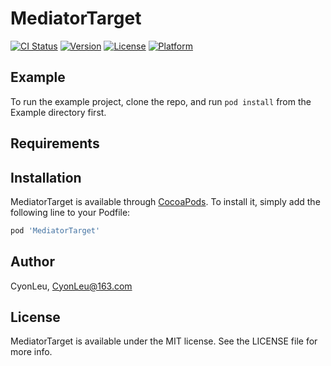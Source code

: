 # MediatorTarget

[![CI Status](https://img.shields.io/travis/CyonLeu/MediatorTarget.svg?style=flat)](https://travis-ci.org/CyonLeu/MediatorTarget)
[![Version](https://img.shields.io/cocoapods/v/MediatorTarget.svg?style=flat)](https://cocoapods.org/pods/MediatorTarget)
[![License](https://img.shields.io/cocoapods/l/MediatorTarget.svg?style=flat)](https://cocoapods.org/pods/MediatorTarget)
[![Platform](https://img.shields.io/cocoapods/p/MediatorTarget.svg?style=flat)](https://cocoapods.org/pods/MediatorTarget)

## Example

To run the example project, clone the repo, and run `pod install` from the Example directory first.

## Requirements

## Installation

MediatorTarget is available through [CocoaPods](https://cocoapods.org). To install
it, simply add the following line to your Podfile:

```ruby
pod 'MediatorTarget'
```

## Author

CyonLeu, CyonLeu@163.com

## License

MediatorTarget is available under the MIT license. See the LICENSE file for more info.
